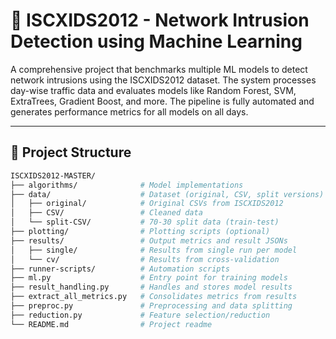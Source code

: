 # 🚨 ISCXIDS2012 - Network Intrusion Detection using Machine Learning

A comprehensive project that benchmarks multiple ML models to detect network intrusions using the ISCXIDS2012 dataset. The system processes day-wise traffic data and evaluates models like Random Forest, SVM, ExtraTrees, Gradient Boost, and more. The pipeline is fully automated and generates performance metrics for all models on all days.

---

## 📁 Project Structure

```bash
ISCXIDS2012-MASTER/
├── algorithms/              # Model implementations
├── data/                    # Dataset (original, CSV, split versions)
│   ├── original/            # Original CSVs from ISCXIDS2012
│   ├── CSV/                 # Cleaned data
│   └── split-CSV/           # 70-30 split data (train-test)
├── plotting/                # Plotting scripts (optional)
├── results/                 # Output metrics and result JSONs
│   ├── single/              # Results from single run per model
│   └── cv/                  # Results from cross-validation
├── runner-scripts/          # Automation scripts
├── ml.py                    # Entry point for training models
├── result_handling.py       # Handles and stores model results
├── extract_all_metrics.py   # Consolidates metrics from results
├── preproc.py               # Preprocessing and data splitting
├── reduction.py             # Feature selection/reduction
└── README.md                # Project readme
